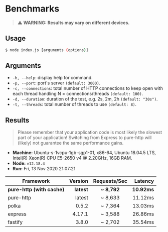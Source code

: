 # Benchmarks

> ⚠️ **WARNING: Results may vary on different devices.**

## Usage

```bash
$ node index.js [arguments (options)]
```

## Arguments

- `-h, --help`: display help for command.
- `-p, --port`: port's server `(default: 3000)`.
- `-c, --connections`: total number of HTTP connections to keep open with each thread handling N = connections/threads `(default: 100)`.
- `-d, --duration`: duration of the test, e.g. 2s, 2m, 2h `(default: "30s")`.
- `-t, --threads`: total number of threads to use `(default: 8)`.

## Results

> Please remember that your application code is most likely the slowest part of your application!
> Switching from Express to pure-http will (likely) not guarantee the same performance gains.

- **Machine:** Ubuntu-s-1vcpu-1gb-sgp1-01, x86-64, Ubuntu 18.04.5 LTS, Intel(R) Xeon(R) CPU E5-2650 v4 @ 2.20GHz, 16GB RAM.
- **Node:** `v12.18.4`
- **Run:** Fri, 13 Nov 2020 21:07:21

| Framework                  |    Version | Requests/Sec |     Latency |
| -------------------------- | ---------: | :----------: | ----------: |
| **pure-http (with cache)** | **latest** | **\~ 8,792** | **10.92ms** |
| pure-http                  |     latest |   ~ 8,633    |     11.12ms |
| polka                      |      0.5.2 |   ~ 7,364    |     13.03ms |
| express                    |     4.17.1 |   ~ 3,588    |     26.86ms |
| fastify                    |      3.8.0 |   ~ 2,702    |     35.54ms |
